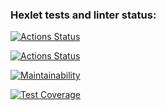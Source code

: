### Hexlet tests and linter status:
[![Actions Status](https://github.com/IlyasRT/python-project-50/workflows/hexlet-check.yml/badge.svg)](https://github.com/IlyasRT/python-project-50/actions)

[![Actions Status](https://github.com/IlyasRT/python-project-50/actions/workflows/project-check.yml/badge.svg)](https://github.com/IlyasRT/python-project-50/actions)

[![Maintainability](https://api.codeclimate.com/v1/badges/048070a7a611715ce2e4/maintainability)](https://codeclimate.com/github/IlyasRT/python-project-50/maintainability)

[![Test Coverage](https://api.codeclimate.com/v1/badges/048070a7a611715ce2e4/test_coverage)](https://codeclimate.com/github/IlyasRT/python-project-50/test_coverage)
